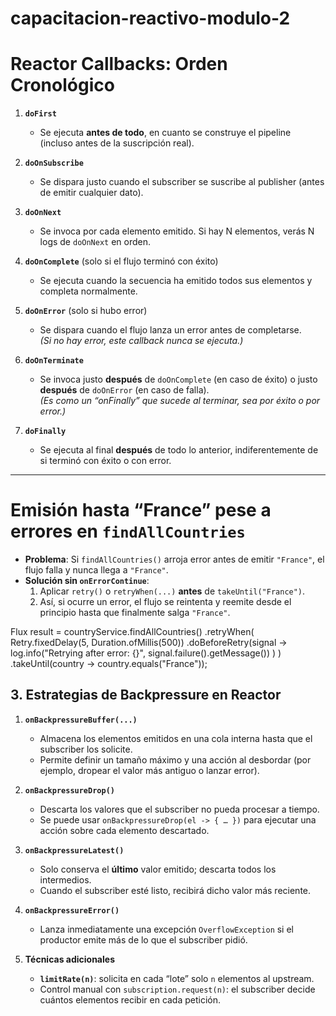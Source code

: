 # capacitacion-reactivo-modulo-2


# Reactor Callbacks: Orden Cronológico

1. **`doFirst`**
    - Se ejecuta **antes de todo**, en cuanto se construye el pipeline (incluso antes de la suscripción real).

2. **`doOnSubscribe`**
    - Se dispara justo cuando el subscriber se suscribe al publisher (antes de emitir cualquier dato).

3. **`doOnNext`**
    - Se invoca por cada elemento emitido. Si hay N elementos, verás N logs de `doOnNext` en orden.

4. **`doOnComplete`** (solo si el flujo terminó con éxito)
    - Se ejecuta cuando la secuencia ha emitido todos sus elementos y completa normalmente.

5. **`doOnError`** (solo si hubo error)
    - Se dispara cuando el flujo lanza un error antes de completarse.  
      *(Si no hay error, este callback nunca se ejecuta.)*

6. **`doOnTerminate`**
    - Se invoca justo **después** de `doOnComplete` (en caso de éxito) o justo **después** de `doOnError` (en caso de falla).  
      *(Es como un “onFinally” que sucede al terminar, sea por éxito o por error.)*

7. **`doFinally`**
    - Se ejecuta al final **después** de todo lo anterior, indiferentemente de si terminó con éxito o con error.

---

# Emisión hasta “France” pese a errores en `findAllCountries`

- **Problema**: Si `findAllCountries()` arroja error antes de emitir `"France"`, el flujo falla y nunca llega a `"France"`.
- **Solución sin `onErrorContinue`**:
    1. Aplicar `retry()` o `retryWhen(...)` **antes** de `takeUntil("France")`.
    2. Así, si ocurre un error, el flujo se reintenta y reemite desde el principio hasta que finalmente salga `"France"`.


Flux<String> result = countryService.findAllCountries()
    .retryWhen(
        Retry.fixedDelay(5, Duration.ofMillis(500))
             .doBeforeRetry(signal ->
                 log.info("Retrying after error: {}", signal.failure().getMessage())
             )
    )
    .takeUntil(country -> country.equals("France"));

## 3. Estrategias de Backpressure en Reactor

1. **`onBackpressureBuffer(...)`**  
   - Almacena los elementos emitidos en una cola interna hasta que el subscriber los solicite.  
   - Permite definir un tamaño máximo y una acción al desbordar (por ejemplo, dropear el valor más antiguo o lanzar error).

2. **`onBackpressureDrop()`**  
   - Descarta los valores que el subscriber no pueda procesar a tiempo.  
   - Se puede usar `onBackpressureDrop(el -> { … })` para ejecutar una acción sobre cada elemento descartado.

3. **`onBackpressureLatest()`**  
   - Solo conserva el **último** valor emitido; descarta todos los intermedios.  
   - Cuando el subscriber esté listo, recibirá dicho valor más reciente.

4. **`onBackpressureError()`**  
   - Lanza inmediatamente una excepción `OverflowException` si el productor emite más de lo que el subscriber pidió.

5. **Técnicas adicionales**  
   - **`limitRate(n)`**: solicita en cada “lote” solo `n` elementos al upstream.  
   - Control manual con `subscription.request(n)`: el subscriber decide cuántos elementos recibir en cada petición.

#
    